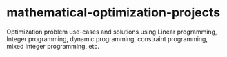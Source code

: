 # mathematical-optimization-projects
Optimization problem use-cases and solutions using Linear programming, Integer programming, dynamic programming, constraint programming, mixed integer programming, etc.
